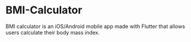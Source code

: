 # BMI-Calculator
BMI calculator is an iOS/Android mobile app made with Flutter that allows users calculate their body mass index.
